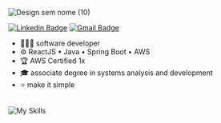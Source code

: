 
![Design sem nome (10)](https://github.com/user-attachments/assets/ca616f16-f00f-42fb-aa19-5bdc0c106a80)



[![Linkedin Badge](https://img.shields.io/badge/-LinkedIn-4e7cb2?style=flat-square&logo=Linkedin&logoColor=white&link=https://www.linkedin.com/in/giovana--siqueira/)](https://www.linkedin.com/in/giovana--siqueira/)
[![Gmail Badge](https://img.shields.io/badge/-Gmail-4e7cb2?style=flat-square&logo=Gmail&logoColor=white&link=mailto:siqueira.giiovana@gmail.com)](mailto:siqueira.giiovana@gmail.com)

- 👩🏻‍💻 software developer
- ⚙️ ReactJS • Java • Spring Boot • AWS
- 🏆 AWS Certified 1x
- 🎓 associate degree in systems analysis and development
- ⭐ make it simple
##
![My Skills](https://skillicons.dev/icons?i=py,java,spring,js,react,angular,mysql,aws,docker,git)
